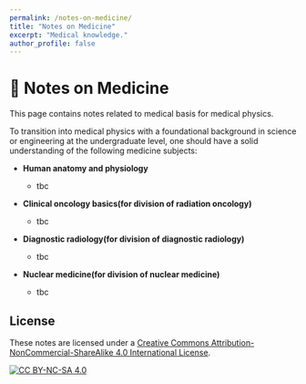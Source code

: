 ```yaml
---
permalink: /notes-on-medicine/
title: "Notes on Medicine"
excerpt: "Medical knowledge."
author_profile: false
---
```


<span class='anchor' id='notes-on-medicine'></span>

# 🏥 Notes on Medicine
This page contains notes related to medical basis for medical physics.

To transition into medical physics with a foundational background in science or engineering at the undergraduate level, one should have a solid understanding of the following medicine subjects:

- **Human anatomy and physiology**
  - tbc
 
- **Clinical oncology basics(for division of radiation oncology)**
  - tbc
- **Diagnostic radiology(for division of diagnostic radiology)**
  - tbc
- **Nuclear medicine(for division of nuclear medicine)**
  - tbc

## License  
These notes are licensed under a [Creative Commons Attribution-NonCommercial-ShareAlike 4.0 International License](https://creativecommons.org/licenses/by-nc-sa/4.0/).  

[![CC BY-NC-SA 4.0](https://licensebuttons.net/l/by-nc-sa/4.0/88x31.png)](https://creativecommons.org/licenses/by-nc-sa/4.0/)

